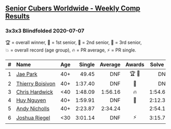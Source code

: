 <style>table {white-space: nowrap;}</style>

## [Senior Cubers Worldwide - Weekly Comp Results](/scw-comp/results/)
### 3x3x3 Blindfolded 2020-07-07

<span style="white-space: nowrap;">🏆 = overall winner</span>, <span style="white-space: nowrap;">🥇 = 1st senior</span>, <span style="white-space: nowrap;">🥈 = 2nd senior</span>, <span style="white-space: nowrap;">🥉 = 3rd senior</span>, <span style="white-space: nowrap;">💥 = overall record (age group)</span>, <span style="white-space: nowrap;">🔥 = PR average</span>, <span style="white-space: nowrap;">⚡ = PR single</span>.

| # | Name | Age | Single | Average | Awards | Solve 1 | Solve 2 | Solve 3 | Video |
| :--: | :-- | :--: | --: | --: | :--: | --: | --: | --: | :-- |
| 1 | [Jae Park](../../persons/jae_park/333bf.md) | 40+ | 49.45 | DNF | 🏆 🥇 | DNF | DNF | 49.45 | [Link](https://www.facebook.com/events/296526488422565?view=permalink&id=300349161373631) |
| 2 | [Thierry Boisivon](../../persons/thierry_boisivon/333bf.md) | 40+ | 1:37.40 | DNF | 🥈 | DNF | 1:37.40 | 2:23.18 | [Link](https://www.facebook.com/events/296526488422565?view=permalink&id=300470164694864) |
| 3 | [Chris Hardwick](../../persons/chris_hardwick/333bf.md) | <40 | 1:48.09 | 1:56.16 | 🔥 | 1:54.69 | 1:48.09 | 2:05.69 | [Link](https://www.facebook.com/events/296526488422565?view=permalink&id=299786304763250) |
| 4 | [Huy Nguyen](../../persons/huy_nguyen/333bf.md) | 40+ | 1:59.91 | DNF | 🥉 | 2:12.35 | 1:59.91 | DNF | [Link](https://www.facebook.com/events/296526488422565?view=permalink&id=301204324621448) |
| 5 | [Andy Nicholls](../../persons/andy_nicholls/333bf.md) | 40+ | 2:23.87 | 2:34.24 |  | 2:54.16 | 2:24.68 | 2:23.87 | [Link](https://www.facebook.com/events/296526488422565?view=permalink&id=301169604624920) |
| 6 | [Joshua Riegel](../../persons/joshua_riegel/333bf.md) | <30 | 3:01.14 | DNF | ⚡ | 3:15.71 | 3:01.14 | DNF | [Link](https://www.facebook.com/events/296526488422565?view=permalink&id=301064461302101) |

<!-- Global site tag (gtag.js) - Google Analytics -->
<script async src="https://www.googletagmanager.com/gtag/js?id=UA-86348435-3"></script>
<script>window.dataLayer = window.dataLayer || []; function gtag() {dataLayer.push(arguments);} gtag('js', new Date()); gtag('config', 'UA-86348435-3');</script>
